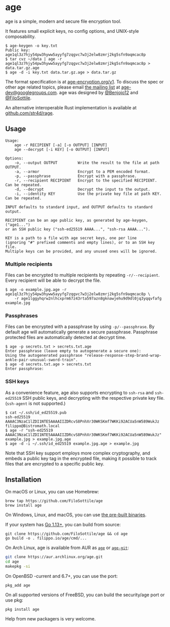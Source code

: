 # age

age is a simple, modern and secure file encryption tool.

It features small explicit keys, no config options, and UNIX-style composability.

```
$ age-keygen -o key.txt
Public key: age1ql3z7hjy54pw3hyww5ayyfg7zqgvc7w3j2elw8zmrj2kg5sfn9aqmcac8p
$ tar cvz ~/data | age -r age1ql3z7hjy54pw3hyww5ayyfg7zqgvc7w3j2elw8zmrj2kg5sfn9aqmcac8p > data.tar.gz.age
$ age -d -i key.txt data.tar.gz.age > data.tar.gz
```

The format specification is at [age-encryption.org/v1](https://age-encryption.org/v1). To discuss the spec or other age related topics, please email [the mailing list](https://groups.google.com/d/forum/age-dev) at age-dev@googlegroups.com. age was designed by [@Benjojo12](https://twitter.com/Benjojo12) and [@FiloSottile](https://twitter.com/FiloSottile).

An alternative interoperable Rust implementation is available at [github.com/str4d/rage](https://github.com/str4d/rage).

## Usage

```
Usage:
    age -r RECIPIENT [-a] [-o OUTPUT] [INPUT]
    age --decrypt [-i KEY] [-o OUTPUT] [INPUT]

Options:
    -o, --output OUTPUT         Write the result to the file at path OUTPUT.
    -a, --armor                 Encrypt to a PEM encoded format.
    -p, --passphrase            Encrypt with a passphrase.
    -r, --recipient RECIPIENT   Encrypt to the specified RECIPIENT. Can be repeated.
    -d, --decrypt               Decrypt the input to the output.
    -i, --identity KEY          Use the private key file at path KEY. Can be repeated.

INPUT defaults to standard input, and OUTPUT defaults to standard output.

RECIPIENT can be an age public key, as generated by age-keygen, ("age1...")
or an SSH public key ("ssh-ed25519 AAAA...", "ssh-rsa AAAA...").

KEY is a path to a file with age secret keys, one per line
(ignoring "#" prefixed comments and empty lines), or to an SSH key file.
Multiple keys can be provided, and any unused ones will be ignored.
```

### Multiple recipients

Files can be encrypted to multiple recipients by repeating `-r/--recipient`. Every recipient will be able to decrypt the file.

```
$ age -o example.jpg.age -r age1ql3z7hjy54pw3hyww5ayyfg7zqgvc7w3j2elw8zmrj2kg5sfn9aqmcac8p \
    -r age1lggyhqrw2nlhcxprm67z43rta597azn8gknawjehu9d9dl0jq3yqqvfafg example.jpg
```

### Passphrases

Files can be encrypted with a passphrase by using `-p/--passphrase`. By default age will automatically generate a secure passphrase. Passphrase protected files are automatically detected at decrypt time.

```
$ age -p secrets.txt > secrets.txt.age
Enter passphrase (leave empty to autogenerate a secure one):
Using the autogenerated passphrase "release-response-step-brand-wrap-ankle-pair-unusual-sword-train".
$ age -d secrets.txt.age > secrets.txt
Enter passphrase:
```

### SSH keys

As a convenience feature, age also supports encrypting to `ssh-rsa` and `ssh-ed25519` SSH public keys, and decrypting with the respective private key file. (`ssh-agent` is not supported.)

```
$ cat ~/.ssh/id_ed25519.pub
ssh-ed25519 AAAAC3NzaC1lZDI1NTE5AAAAIIZDRcvS8PnhXr30WKSKmf7WKKi92ACUa5nW589WukJz filippo@Bistromath.local
$ age -r "ssh-ed25519 AAAAC3NzaC1lZDI1NTE5AAAAIIZDRcvS8PnhXr30WKSKmf7WKKi92ACUa5nW589WukJz" example.jpg > example.jpg.age
$ age -d -i ~/.ssh/id_ed25519 example.jpg.age > example.jpg
```

Note that SSH key support employs more complex cryptography, and embeds a public key tag in the encrypted file, making it possible to track files that are encrypted to a specific public key.

## Installation

On macOS or Linux, you can use Homebrew:

```
brew tap https://github.com/FiloSottile/age
brew install age
```

On Windows, Linux, and macOS, you can use [the pre-built binaries](https://github.com/FiloSottile/age/releases).

If your system has [Go 1.13+](https://golang.org/dl/), you can build from source:

```
git clone https://github.com/FiloSottile/age && cd age
go build -o . filippo.io/age/cmd/...
```

On Arch Linux, age is available from AUR as [`age`](https://aur.archlinux.org/packages/age/) or [`age-git`](https://aur.archlinux.org/packages/age-git/):

```bash
git clone https://aur.archlinux.org/age.git
cd age
makepkg -si
```

On OpenBSD -current and 6.7+, you can use the port:

```
pkg_add age
```

On all supported versions of FreeBSD, you can build the security/age port or use pkg:

```
pkg install age
```

Help from new packagers is very welcome.
